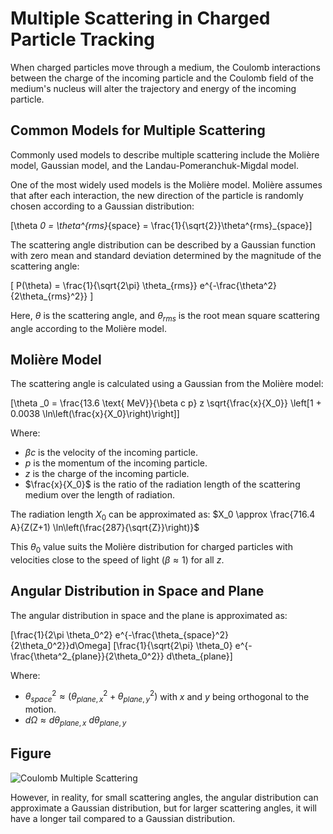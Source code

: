 # Multiple Scattering in Charged Particle Tracking

When charged particles move through a medium, the Coulomb interactions between the charge of the incoming particle and the Coulomb field of the medium's nucleus will alter the trajectory and energy of the incoming particle.

## Common Models for Multiple Scattering

Commonly used models to describe multiple scattering include the Molière model, Gaussian model, and the Landau-Pomeranchuk-Migdal model.

One of the most widely used models is the Molière model. Molière assumes that after each interaction, the new direction of the particle is randomly chosen according to a Gaussian distribution:

\[\theta _0 = \theta^{rms}_{space} = \frac{1}{\sqrt{2}}\theta^{rms}_{space}\]

The scattering angle distribution can be described by a Gaussian function with zero mean and standard deviation determined by the magnitude of the scattering angle:

\[
P(\theta) = \frac{1}{\sqrt{2\pi} \theta_{rms}} e^{-\frac{\theta^2}{2\theta_{rms}^2}}
\]

Here, $\theta$ is the scattering angle, and $\theta_{rms}$ is the root mean square scattering angle according to the Molière model.

## Molière Model

The scattering angle is calculated using a Gaussian from the Molière model:

\[\theta _0 = \frac{13.6 \text{ MeV}}{\beta c p} z \sqrt{\frac{x}{X_0}} \left[1 + 0.0038 \ln\left(\frac{x}{X_0}\right)\right]\]

Where:
- $\beta c$ is the velocity of the incoming particle.
- $p$ is the momentum of the incoming particle.
- $z$ is the charge of the incoming particle.
- $\frac{x}{X_0}$ is the ratio of the radiation length of the scattering medium over the length of radiation.

The radiation length $X_0$ can be approximated as: $X_0 \approx \frac{716.4 A}{Z(Z+1) \ln\left(\frac{287}{\sqrt{Z}}\right)}$

This $\theta_0$ value suits the Molière distribution for charged particles with velocities close to the speed of light ($\beta \approx 1$) for all $z$.

## Angular Distribution in Space and Plane

The angular distribution in space and the plane is approximated as:

\[\frac{1}{2\pi \theta_0^2} e^{-\frac{\theta_{space}^2}{2\theta_0^2}}d\Omega\]
\[\frac{1}{\sqrt{2\pi} \theta_0} e^{-\frac{\theta^2_{plane}}{2\theta_0^2}} d\theta_{plane}\]

Where:
- $\theta_{space}^2 \approx (\theta_{plane, x}^2 + \theta_{plane, y}^2)$ with $x$ and $y$ being orthogonal to the motion.
- $d\Omega \approx d\theta_{plane, x}~d\theta_{plane, y}$

## Figure

![Coulomb Multiple Scattering](Figures/scattering.png)

However, in reality, for small scattering angles, the angular distribution can approximate a Gaussian distribution, but for larger scattering angles, it will have a longer tail compared to a Gaussian distribution.
